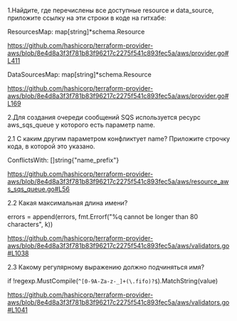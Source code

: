 
1.Найдите, где перечислены все доступные resource и data_source, приложите ссылку на эти строки в коде на гитхабе:

ResourcesMap: map[string]*schema.Resource

<https://github.com/hashicorp/terraform-provider-aws/blob/8e4d8a3f3f781b83f96217c2275f541c893fec5a/aws/provider.go#L411>

DataSourcesMap: map[string]*schema.Resource

<https://github.com/hashicorp/terraform-provider-aws/blob/8e4d8a3f3f781b83f96217c2275f541c893fec5a/aws/provider.go#L169>

2.Для создания очереди сообщений SQS используется ресурс aws_sqs_queue у которого есть параметр name.

2.1 С каким другим параметром конфликтует name? Приложите строчку кода, в которой это указано.

ConflictsWith: []string{"name_prefix"}

<https://github.com/hashicorp/terraform-provider-aws/blob/8e4d8a3f3f781b83f96217c2275f541c893fec5a/aws/resource_aws_sqs_queue.go#L56>

2.2 Какая максимальная длина имени?

errors = append(errors, fmt.Errorf("%q cannot be longer than 80 characters", k))

<https://github.com/hashicorp/terraform-provider-aws/blob/8e4d8a3f3f781b83f96217c2275f541c893fec5a/aws/validators.go#L1038>

2.3 Какому регулярному выражению должно подчиняться имя?

if !regexp.MustCompile(`^[0-9A-Za-z-_]+(\.fifo)?$`).MatchString(value)

<https://github.com/hashicorp/terraform-provider-aws/blob/8e4d8a3f3f781b83f96217c2275f541c893fec5a/aws/validators.go#L1041>
